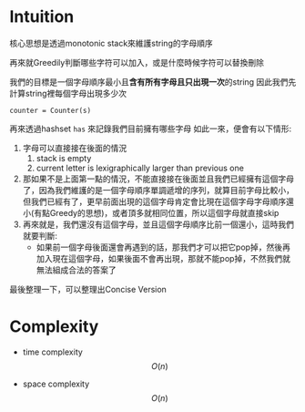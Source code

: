 # Intuition

核心思想是透過monotonic stack來維護string的字母順序

再來就Greedily判斷哪些字符可以加入，或是什麼時候字符可以替換刪除

我們的目標是一個字母順序最小且**含有所有字母且只出現一次**的string
因此我們先計算string裡每個字母出現多少次

```
counter = Counter(s)
```

再來透過hashset `has` 來記錄我們目前擁有哪些字母
如此一來，便會有以下情形:
1. 字母可以直接接在後面的情況
   1. stack is empty
   2. current letter is lexigraphically larger than previous one
2. 那如果不是上面第一點的情況，不能直接接在後面並且我們已經擁有這個字母了，因為我們維護的是一個字母順序單調遞增的序列，就算目前字母比較小，但我們已經有了，更早前面出現的這個字母肯定會比現在這個字母字母順序還小(有點Greedy的思想)，或者頂多就相同位置，所以這個字母就直接skip
3. 再來就是，我們還沒有這個字母，並且這個字母順序比前一個還小，這時我們就要判斷:
   - 如果前一個字母後面還會再遇到的話，那我們才可以把它pop掉，然後再加入現在這個字母，如果後面不會再出現，那就不能pop掉，不然我們就無法組成合法的答案了

最後整理一下，可以整理出Concise Version

# Complexity

- time complexity
$$O(n)$$

- space complexity
$$O(n)$$